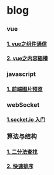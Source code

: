 # blog

### vue

#### [1. vue之组件通信](https://github.com/liuyueershihao/blog/issues/1)
#### [2. vue之内容插槽 ](https://github.com/liuyueershihao/blog/issues/2)

### javascript

#### [1. 前端图片预览](https://github.com/liuyueershihao/blog/issues/3)

### webSocket

#### [1.socket.io 入门](https://github.com/liuyueershihao/blog/issues/4)

### 算法与结构

#### [1. 二分法查找](https://github.com/liuyueershihao/blog/issues/5)
#### [2. 快速排序](https://github.com/liuyueershihao/blog/issues/6)
